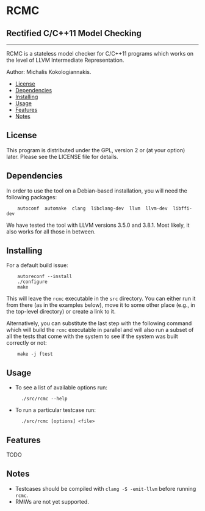 RCMC
=====
Rectified C/C++11 Model Checking
--------------------------------

---

RCMC is a stateless model checker for C/C++11 programs which works on the
level of LLVM Intermediate Representation. 

Author: Michalis Kokologiannakis.

* [License](#license)
* [Dependencies](#dependencies)
* [Installing](#installing)
* [Usage](#usage)
* [Features](#features)
* [Notes](#notes)

<a name="license">License</a>
-----------------------------

This program is distributed under the GPL, version 2 or (at your option) 
later. Please see the LICENSE file for details.

<a name="dependencies">Dependencies</a>
---------------------------------------

In order to use the tool on a Debian-based installation, you will need the
following packages:

		autoconf  automake  clang  libclang-dev  llvm  llvm-dev  libffi-dev

We have tested the tool with LLVM versions 3.5.0 and 3.8.1.
Most likely, it also works for all those in between.

<a name="installing">Installing</a>
----------------------------------

For a default build issue:

		autoreconf --install
		./configure
		make

This will leave the `rcmc` executable in the `src` directory.
You can either run it from there (as in the examples below), move it to
some other place (e.g., in the top-level directory) or create a link to it.

Alternatively, you can substitute the last step with the following command
which will build the `rcmc` executable in parallel and will also run a subset
of all the tests that come with the system to see if the system was built
correctly or not:

		make -j ftest

<a name="usage">Usage</a>
-------------------------

* To see a list of available options run:

		./src/rcmc --help
		
* To run a particular testcase run:

		./src/rcmc [options] <file>

<a name="features">Features</a>
-------------------------------

TODO

<a name="notes">Notes</a>
------------------------

* Testcases should be compiled with `clang -S -emit-llvm` before running `rcmc`.
* RMWs are not yet supported.
